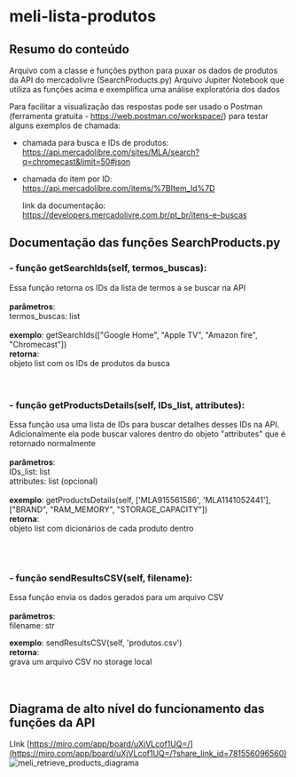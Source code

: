 # meli-lista-produtos

## Resumo do conteúdo
Arquivo com a classe e funções python para puxar os dados de produtos da API do mercadolivre (SearchProducts.py)
Arquivo Jupiter Notebook que utiliza as funções acima e exemplifica uma análise exploratória dos dados <br />

Para facilitar a visualização das respostas pode ser usado o Postman (ferramenta gratuita - https://web.postman.co/workspace/) para testar alguns exemplos de chamada:
- chamada para busca e IDs de produtos: https://api.mercadolibre.com/sites/MLA/search?q=chromecast&limit=50#json
- chamada do item por ID: https://api.mercadolibre.com/items/%7BItem_Id%7D

  link da documentação: https://developers.mercadolivre.com.br/pt_br/itens-e-buscas


## Documentação das funções SearchProducts.py 


### - função getSearchIds(self, termos_buscas):
  Essa função retorna os IDs da lista de termos a se buscar na API <br />
  <br />
  **parâmetros**: <br />
    termos_buscas: list <br />
  <br />
  **exemplo**: getSearchIds(["Google Home", "Apple TV", "Amazon fire", "Chromecast"]) <br />
 **retorna**:<br />
    objeto list com os IDs de produtos da busca<br />
<br />
<br />
### - função getProductsDetails(self, IDs_list, attributes):
  Essa função  usa uma lista de IDs para buscar detalhes desses IDs na API. <br />
  Adicionalmente ela pode buscar valores dentro do objeto "attributes" que é retornado normalmente<br />
  <br />
  **parâmetros**:  <br />
     IDs_list: list  <br />
     attributes: list (opcional)  <br />
  <br />
  **exemplo**: getProductsDetails(self, ['MLA915561586', 'MLA1141052441'], ["BRAND", "RAM_MEMORY", "STORAGE_CAPACITY"]) <br />
  **retorna**: <br />
    objeto list com dicionários de cada produto dentro <br />

<br />
<br />
    
### - função sendResultsCSV(self, filename):
  Essa função envia os dados gerados para um arquivo CSV <br />
  <br /> 
  **parâmetros**: <br />
     filename: str  <br />
     
  
  **exemplo**: sendResultsCSV(self, 'produtos.csv') <br />
  **retorna**: <br />
    grava um arquivo CSV no storage local <br />
<br />
<br />

## Diagrama de alto nível do funcionamento das funções da API

LInk [https://miro.com/app/board/uXjVLcof1UQ=/](https://miro.com/app/board/uXjVLcof1UQ=/?share_link_id=781556096560)
![meli_retrieve_products_diagrama](https://github.com/user-attachments/assets/9174bb95-36f0-4a90-b525-54e2d5276f2c)



